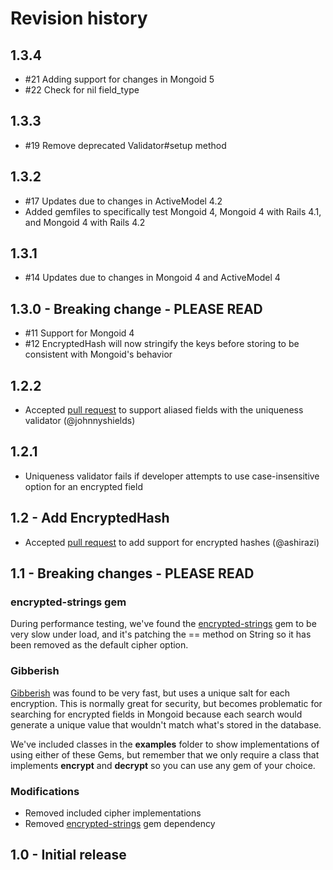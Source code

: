 # Revision history

## 1.3.4
* \#21 Adding support for changes in Mongoid 5
* \#22 Check for nil field_type

## 1.3.3
* \#19 Remove deprecated Validator#setup method

## 1.3.2
* \#17 Updates due to changes in ActiveModel 4.2
* Added gemfiles to specifically test Mongoid 4, Mongoid 4 with Rails 4.1, and Mongoid 4 with Rails 4.2

## 1.3.1
* \#14 Updates due to changes in Mongoid 4 and ActiveModel 4

## 1.3.0 - Breaking change - PLEASE READ
* \#11 Support for Mongoid 4
* \#12 EncryptedHash will now stringify the keys before storing to be consistent with Mongoid's behavior

## 1.2.2
* Accepted [pull request](https://github.com/KoanHealth/mongoid-encrypted-fields/pull/10) to support aliased fields with the uniqueness validator (@johnnyshields)

## 1.2.1
* Uniqueness validator fails if developer attempts to use case-insensitive option for an encrypted field

## 1.2 - Add EncryptedHash
* Accepted [pull request](https://github.com/KoanHealth/mongoid-encrypted-fields/pull/4) to add support for encrypted hashes (@ashirazi)

## 1.1 - Breaking changes - PLEASE READ

### encrypted-strings gem
During performance testing, we've found the [encrypted-strings](https://github.com/pluginaweek/encrypted_strings) gem
to be very slow under load, and it's patching the == method on String so it has been removed as the default cipher option.

### Gibberish
[Gibberish](https://github.com/mdp/gibberish) was found to be very fast, but uses a unique salt for each encryption.
This is normally great for security, but becomes problematic for searching for encrypted fields in Mongoid because each
search would generate a unique value that wouldn't match what's stored in the database.

We've included classes in the **examples** folder to show implementations of using either of these Gems, but remember that
we only require a class that implements **encrypt** and **decrypt** so you can use any gem of your choice.

### Modifications

* Removed included cipher implementations
* Removed [encrypted-strings](https://github.com/pluginaweek/encrypted_strings) gem dependency

## 1.0 - Initial release
